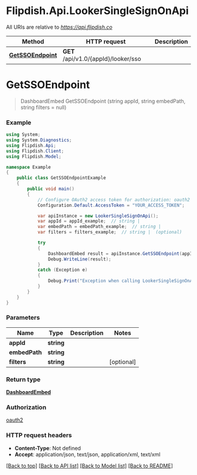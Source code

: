 # Flipdish.Api.LookerSingleSignOnApi

All URIs are relative to *https://api.flipdish.co*

Method | HTTP request | Description
------------- | ------------- | -------------
[**GetSSOEndpoint**](LookerSingleSignOnApi.md#getssoendpoint) | **GET** /api/v1.0/{appId}/looker/sso | 


<a name="getssoendpoint"></a>
# **GetSSOEndpoint**
> DashboardEmbed GetSSOEndpoint (string appId, string embedPath, string filters = null)



### Example
```csharp
using System;
using System.Diagnostics;
using Flipdish.Api;
using Flipdish.Client;
using Flipdish.Model;

namespace Example
{
    public class GetSSOEndpointExample
    {
        public void main()
        {
            // Configure OAuth2 access token for authorization: oauth2
            Configuration.Default.AccessToken = "YOUR_ACCESS_TOKEN";

            var apiInstance = new LookerSingleSignOnApi();
            var appId = appId_example;  // string | 
            var embedPath = embedPath_example;  // string | 
            var filters = filters_example;  // string |  (optional) 

            try
            {
                DashboardEmbed result = apiInstance.GetSSOEndpoint(appId, embedPath, filters);
                Debug.WriteLine(result);
            }
            catch (Exception e)
            {
                Debug.Print("Exception when calling LookerSingleSignOnApi.GetSSOEndpoint: " + e.Message );
            }
        }
    }
}
```

### Parameters

Name | Type | Description  | Notes
------------- | ------------- | ------------- | -------------
 **appId** | **string**|  | 
 **embedPath** | **string**|  | 
 **filters** | **string**|  | [optional] 

### Return type

[**DashboardEmbed**](DashboardEmbed.md)

### Authorization

[oauth2](../README.md#oauth2)

### HTTP request headers

 - **Content-Type**: Not defined
 - **Accept**: application/json, text/json, application/xml, text/xml

[[Back to top]](#) [[Back to API list]](../README.md#documentation-for-api-endpoints) [[Back to Model list]](../README.md#documentation-for-models) [[Back to README]](../README.md)

